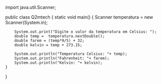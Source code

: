 import java.util.Scanner;

public class Q2mtech {
    static void main() {
        Scanner temperatura = new Scanner(System.in);

        System.out.print("Digite o valor da temperatura em Celsius: ");
        double temp =  temperatura.nextDouble();
        double farem = (temp*9/5) + 32;
        double kelvin = temp + 273.15;

        System.out.println("Temperatura Celsius: "+ temp);
        System.out.println("Fahrenheit: "+ farem);
        System.out.println("Kelvin: "+ kelvin);
    }
}
